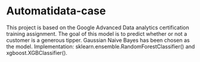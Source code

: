 # Automatidata-case
This project is based on the Google Advanced Data analytics certification training assignment. The goal of this model is to predict whether or not a customer is a generous tipper. Gaussian Naive Bayes has been chosen as the model. Implementation: sklearn.ensemble.RandomForestClassifier() and xgboost.XGBClassifier().
